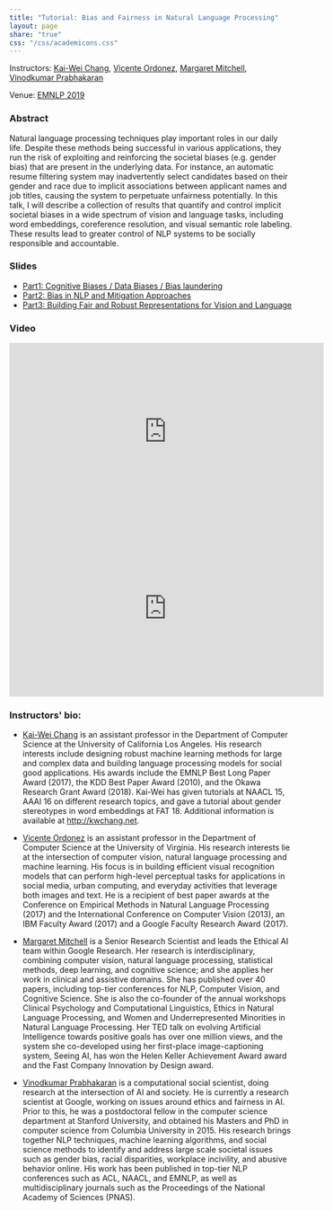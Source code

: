 ```yaml
---
title: "Tutorial: Bias and Fairness in Natural Language Processing"
layout: page
share: "true"
css: "/css/academicons.css"
---
```



Instructors: [Kai-Wei Chang](http://kwchang.net), [Vicente Ordonez](http://vicenteordonez.com), [Margaret Mitchell](http://www.m-mitchell.com), [Vinodkumar Prabhakaran](https://www.cs.stanford.edu/~vinod)

Venue: [EMNLP 2019](https://www.emnlp-ijcnlp2019.org/program/tutorials/#t4-bias-and-fairness-in-natural-language-processing)

### Abstract
Natural language processing techniques play important roles in our daily life. Despite these methods being successful in various applications, they run the risk of exploiting and reinforcing the societal biases (e.g. gender bias) that are present in the underlying data. For instance, an automatic resume filtering system may inadvertently select candidates based on their gender and race due to implicit associations between applicant names and job titles, causing the system to perpetuate unfairness potentially. In this talk, I will describe a collection of results that quantify and control implicit societal biases in a wide spectrum of vision and language tasks, including word embeddings, coreference resolution, and visual semantic role labeling. These results lead to greater control of NLP systems to be socially responsible and accountable.

### Slides
- [Part1: Cognitive Biases / Data Biases / Bias laundering]({{site.baseurl}}/documents/slides/emnlp19-fairNLP-part1.pdf)
- [Part2: Bias in NLP and Mitigation Approaches]({{site.baseurl}}/documents/slides/emnlp19-fairNLP-part2.pdf)
- [Part3: Building Fair and Robust Representations for Vision and Language]({{site.baseurl}}/documents/slides/emnlp19-fairNLP-part3.pdf)


### Video

<iframe width="560" height="315" src="https://player.vimeo.com/video/435622728?byline=0&portrait=0" frameborder="0" allow="autoplay; fullscreen" allowfullscreen></iframe>

<iframe width="560" height="315" src="https://player.vimeo.com/video/435623987?byline=0&portrait=0" frameborder="0" allow="autoplay; fullscreen" allowfullscreen></iframe>

### Instructors' bio:

- [Kai-Wei Chang](http://kwchang.net) is an assistant professor in the Department of Computer Science at the University of California Los Angeles.  His research interests include designing robust machine learning methods for large and complex data and building language processing models for social good applications.
His awards include the EMNLP Best Long Paper Award (2017),  the KDD Best Paper Award (2010), and the Okawa Research Grant Award (2018). Kai-Wei has given tutorials at NAACL 15, AAAI 16 on different research topics, and gave a tutorial about gender stereotypes in word embeddings at FAT 18. 
Additional information is available at http://kwchang.net.

- [Vicente Ordonez](http://vicenteordonez.com) is an assistant professor in the Department of Computer Science at the University of Virginia. His research interests lie at the intersection of computer vision, natural language processing and machine learning. His focus is in building efficient visual recognition models that can perform high-level perceptual tasks for applications in social media, urban computing, and everyday activities that leverage both images and text. He is a recipient of best paper awards at the Conference on Empirical Methods in Natural Language Processing (2017) and the International Conference on Computer Vision (2013), an IBM Faculty Award (2017) and a Google Faculty Research Award (2017). 

- [Margaret Mitchell]( http://www.m-mitchell.com) is a Senior Research Scientist and leads the Ethical AI team within Google Research.  Her research is interdisciplinary, combining computer vision, natural language processing, statistical methods, deep learning, and cognitive science; and she applies her work in clinical and assistive domains.  She has published over 40 papers, including top-tier conferences for NLP, Computer Vision, and Cognitive Science.  She is also the co-founder of the annual workshops Clinical Psychology and Computational Linguistics, Ethics in Natural Language Processing, and Women and Underrepresented Minorities in Natural Language Processing.  Her TED talk on evolving Artificial Intelligence towards positive goals has over one million views, and the system she co-developed using her first-place image-captioning system, Seeing AI, has won the Helen Keller Achievement Award award and the Fast Company Innovation by Design award.

- [Vinodkumar Prabhakaran](https://www.cs.stanford.edu/~vinod)  is a computational social scientist, doing research at the intersection of AI and society. He is currently a research scientist at Google, working on issues around ethics and fairness in AI. Prior to this, he was a postdoctoral fellow in the computer science department at Stanford University, and obtained his Masters and PhD in computer science from Columbia University in 2015. His research brings together NLP techniques, machine learning algorithms, and social science methods to identify and address large scale societal issues such as gender bias, racial disparities, workplace incivility, and abusive behavior online. His work has been published in top-tier NLP conferences such as ACL, NAACL, and EMNLP, as well as multidisciplinary journals such as the Proceedings of the National Academy of Sciences (PNAS).


